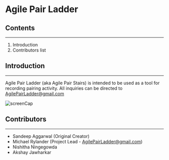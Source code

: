 # Agile Pair Ladder
## Contents
-------------------------------------------------------------------------------

 1. Introduction
 2. Contributors list

## Introduction
-------------------------------------------------------------------------------

Agile Pair Ladder (aka Agile Pair Stairs) is intended to be used as a tool
for recording pairing activity. All inquiries can be directed to
AgilePairLadder@gmail.com

![screenCap](https://github.com/MRylande/AgilePairLadder/wiki/screenCap.jpg)

## Contributors
-------------------------------------------------------------------------------

- Sandeep Aggarwal (Original Creator)
- Michael Rylander (Project Lead - AgilePairLadder@gmail.com)
- Nishitha Ningegowda
- Akshay Jawharkar

